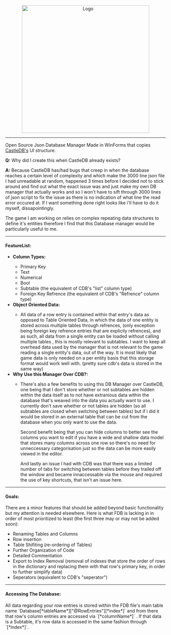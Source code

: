 

<center><img src="https://raw.githubusercontent.com/KnightNine/ManorDB/master/Images/MDB%20Full%20Text.png" alt="Logo" width="400" > </center>
<hr>
<p>
Open Source Json Database Manager Made in WinForms that copies <a href = "https://github.com/ncannasse/castle">CastleDB's</a> UI structure.
</p>


<p>
<b>Q:</b> Why did I create this when CastleDB already exists?
</p>
<p>
<b>A:</b> Because CastleDB has/had bugs that creep in when the database reaches a certain level of complexity and which make the 3000 line json file I had unreadable at random, happened 3 times before I decided not to stick around and find out what the exact issue was and just make my own DB manager that actually works and so I won't have to sift through 3000 lines of json script to fix the issue as there is no indication of what line the read error occured at. If I want something done right looks like i'll have to do it myself, dissapointingly.

The game I am working on relies on complex repeating data structures to define it's entities therefore I find that this Database manager would be particularly useful to me.
</p>
<hr>
<h4>FeatureList:</h4> 
<ul>
  <li><b>Column Types:</b></li>
  <ul>
    <li>Primary Key</li>
    <li>Text</li>
    <li>Numerical</li>
    <li>Bool</li>
    <li>Subtable (the equivalent of CDB's "list" column type)</li>
    <li>Foreign Key Refrence (the equivalent of CDB's "Refrence" column type)</li>
  </ul>
  <li><b>Object Oriented Data:</b></li>
  <ul>
    <li>All data of a row entry is contained within that entry's data as opposed to Table Oriented Data, in which the data of one entity is stored across multiple tables through refrences, (only exception being foreign key refrence entries that are explicily refrences), and as such, all data from a single entity can be loaded without calling multiple tables , this is mostly relevant to subtables. I want to keep all overhead data used by the manager that is not relevant to the game reading a single entity's data, out of the way. It is most likely that game data is only needed on a per entity basis that this storage format would work well with. (pretty sure cdb's data is stored in the same way)
    </li>
  </ul>
  <li><b>Why Use this Manager Over CDB?:</b></li>
  <ul>
    <li><p>There's also a few benefits to using this DB Manager over CastleDB, one being that I don't store whether or not subtables are hidden within the data itself as to not have extranious data within the database that's weaved into the data you actually want to use. I currently don't save whether or not tables are hidden (so all subtables are closed when switching between tables) but if i did it would be stored in an external table that can be cut from the database when you only want to use the data.</p> <p>Second benefit being that you can hide columns to better see the columns you want to edit if you have a wide and shallow data model that stores many columns across one row so there's no need for unneccessary categorisation just so the data can be more easily viewed in the editor.</p> <p>And lastly an issue I had with CDB was that there was a limited number of tabs for switching between tables before they trailed off the window and became innaccessable via the mouse and required the use of key shortcuts, that isn't an issue here.</p> 
    </li>
  </ul>
</ul> 

<hr>
<h4>Goals:</h4>
<p>
  There are a minor features that should be added beyond basic functionality but my attention is needed elsewhere. Here is what FDB is lacking in in order of most prioritized to least (the first three may or may not be added soon):
<p/>
<ul>
  <li>Renaming Tables and Columns</li>
  <li>Row insertion</li>
  <li>Table Shifiting (re-ordering of Tables)</li>
  <li>Further Organization of Code</li>
  <li>Detailed Commentation</li>
  <li>Export to Index Removal (removal of indexes that store the order of rows in the dictionary and replacing them with that row's primary key, in order to further simplify data)</li>
  <li>Seperators (equivalent to CDB's "seperator")</li>
  
  
</ul>
<hr>
<h4>Accessing The Database:</h4>
<p>
All data regarding your row entries is stored within the FDB file's main table name `Database[*tableName*]["@RowEntries"][*index*]` and from there that row's column entries are accessed via `[*columnName*]` . If that data is a Subtable, it's row data is accessed in the same fashion through `[*index*]`.
<p/>


